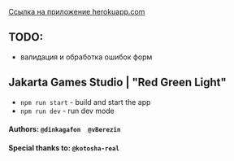 [Ссылка на приложение herokuapp.com](https://jakarta-game.herokuapp.com)

## TODO:
- валидация и обработка ошибок форм

## Jakarta Games Studio | "Red Green Light"

- `npm run start` - build and start the app
- `npm run dev` - run dev mode

#### Authors: `@dinkagafon  @vBerezin`
#### Special thanks to: `@kotosha-real`
